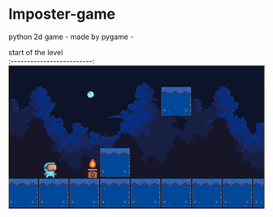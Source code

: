 # Imposter-game
python 2d game - made by pygame - 



start of the level              
:-------------------------:
![LMS](screenPages/Capture.PNG)


